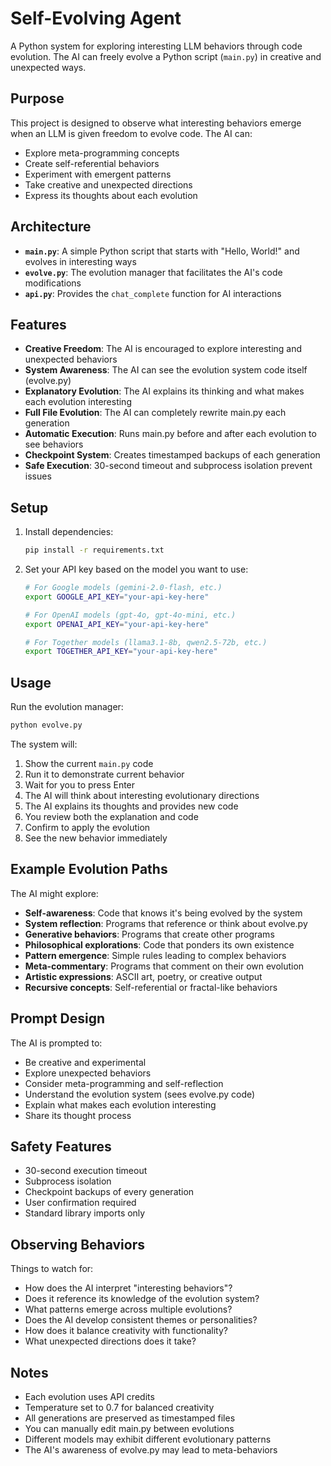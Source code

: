 # Self-Evolving Agent

A Python system for exploring interesting LLM behaviors through code evolution. The AI can freely evolve a Python script (`main.py`) in creative and unexpected ways.

## Purpose

This project is designed to observe what interesting behaviors emerge when an LLM is given freedom to evolve code. The AI can:
- Explore meta-programming concepts
- Create self-referential behaviors
- Experiment with emergent patterns
- Take creative and unexpected directions
- Express its thoughts about each evolution

## Architecture

- **`main.py`**: A simple Python script that starts with "Hello, World!" and evolves in interesting ways
- **`evolve.py`**: The evolution manager that facilitates the AI's code modifications
- **`api.py`**: Provides the `chat_complete` function for AI interactions

## Features

- **Creative Freedom**: The AI is encouraged to explore interesting and unexpected behaviors
- **System Awareness**: The AI can see the evolution system code itself (evolve.py)
- **Explanatory Evolution**: The AI explains its thinking and what makes each evolution interesting
- **Full File Evolution**: The AI can completely rewrite main.py each generation
- **Automatic Execution**: Runs main.py before and after each evolution to see behaviors
- **Checkpoint System**: Creates timestamped backups of each generation
- **Safe Execution**: 30-second timeout and subprocess isolation prevent issues

## Setup

1. Install dependencies:
   ```bash
   pip install -r requirements.txt
   ```

2. Set your API key based on the model you want to use:
   ```bash
   # For Google models (gemini-2.0-flash, etc.)
   export GOOGLE_API_KEY="your-api-key-here"
   
   # For OpenAI models (gpt-4o, gpt-4o-mini, etc.)
   export OPENAI_API_KEY="your-api-key-here"
   
   # For Together models (llama3.1-8b, qwen2.5-72b, etc.)
   export TOGETHER_API_KEY="your-api-key-here"
   ```

## Usage

Run the evolution manager:
```bash
python evolve.py
```

The system will:
1. Show the current `main.py` code
2. Run it to demonstrate current behavior
3. Wait for you to press Enter
4. The AI will think about interesting evolutionary directions
5. The AI explains its thoughts and provides new code
6. You review both the explanation and code
7. Confirm to apply the evolution
8. See the new behavior immediately

## Example Evolution Paths

The AI might explore:
- **Self-awareness**: Code that knows it's being evolved by the system
- **System reflection**: Programs that reference or think about evolve.py
- **Generative behaviors**: Programs that create other programs
- **Philosophical explorations**: Code that ponders its own existence
- **Pattern emergence**: Simple rules leading to complex behaviors
- **Meta-commentary**: Programs that comment on their own evolution
- **Artistic expressions**: ASCII art, poetry, or creative output
- **Recursive concepts**: Self-referential or fractal-like behaviors

## Prompt Design

The AI is prompted to:
- Be creative and experimental
- Explore unexpected behaviors
- Consider meta-programming and self-reflection
- Understand the evolution system (sees evolve.py code)
- Explain what makes each evolution interesting
- Share its thought process

## Safety Features

- 30-second execution timeout
- Subprocess isolation
- Checkpoint backups of every generation
- User confirmation required
- Standard library imports only

## Observing Behaviors

Things to watch for:
- How does the AI interpret "interesting behaviors"?
- Does it reference its knowledge of the evolution system?
- What patterns emerge across multiple evolutions?
- Does the AI develop consistent themes or personalities?
- How does it balance creativity with functionality?
- What unexpected directions does it take?

## Notes

- Each evolution uses API credits
- Temperature set to 0.7 for balanced creativity
- All generations are preserved as timestamped files
- You can manually edit main.py between evolutions
- Different models may exhibit different evolutionary patterns
- The AI's awareness of evolve.py may lead to meta-behaviors 